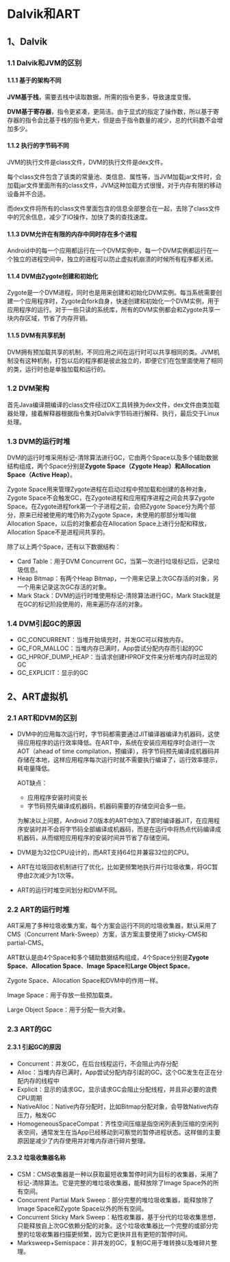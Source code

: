 # Dalvik和ART
## 1、Dalvik
### 1.1 Dalvik和JVM的区别
#### 1.1.1 基于的架构不同
**JVM基于栈**，需要去栈中读取数据，所需的指令更多，导致速度变慢。

**DVM基于寄存器**，指令更紧凑，更简洁。由于显式的指定了操作数，所以基于寄存器的指令会比基于栈的指令更大，但是由于指令数量的减少，总的代码数不会增加多少。
#### 1.1.2 执行的字节码不同
JVM的执行文件是class文件，DVM的执行文件是dex文件。

每个class文件包含了该类的常量池、类信息、属性等，当JVM加载jar文件时，会加载jar文件里面所有的class文件，JVM这种加载方式很慢，对于内存有限的移动设备并不合适。

而dex文件将所有的class文件里面包含的信息全部整合在一起，去除了class文件中的冗余信息，减少了IO操作，加快了类的查找速度。

#### 1.1.3 DVM允许在有限的内存中同时存在多个进程
Android中的每一个应用都运行在一个DVM实例中，每一个DVM实例都运行在一个独立的进程空间中，独立的进程可以防止虚拟机崩溃的时候所有程序都关闭。

#### 1.1.4 DVM由Zygote创建和初始化
Zygote是一个DVM进程，同时也是用来创建和初始化DVM实例。每当系统需要创建一个应用程序时，Zygote会fork自身，快速创建和初始化一个DVM实例，用于应用程序的运行。对于一些只读的系统库，所有的DVM实例都会和Zygote共享一块内存区域，节省了内存开销。

#### 1.1.5 DVM有共享机制
DVM拥有预加载共享的机制，不同应用之间在运行时可以共享相同的类。JVM机制没有这种机制，打包以后的程序都是彼此独立的，即便它们在包里面使用了相同的类，运行时也是单独加载和运行的。

### 1.2 DVM架构
首先Java编译期编译的class文件经过DX工具转换为dex文件，dex文件由类加载器处理，接着解释器根据指令集对Dalvik字节码进行解释、执行，最后交于Linux处理。

### 1.3 DVM的运行时堆
DVM的运行时堆采用标记-清除算法进行GC，它由两个Space以及多个辅助数据结构组成，两个Space分别是**Zygote Space（Zygote Heap）**和**Allocation Space（Active Heap）**。

Zygote Space用来管理Zygote进程在启动过程中预加载和创建的各种对象，Zygote Space不会触发GC，在Zygote进程和应用程序进程之间会共享Zygote Space。在Zygote进程fork第一个子进程之前，会把Zygote Space分为两个部分，原来已经被使用的堆仍称为Zygote Space，未使用的那部分堆叫做Allocation Space，以后的对象都会在Allocation Space上进行分配和释放，Allocation Space不是进程间共享的。

除了以上两个Space，还有以下数据结构：

- Card Table：用于DVM Concurrent GC，当第一次进行垃圾标记后，记录垃圾信息。
- Heap Bitmap：有两个Heap Bitmap，一个用来记录上次GC存活的对象，另一个用来记录这次GC存活的对象。
- Mark Stack：DVM的运行时堆使用标记-清除算法进行GC，Mark Stack就是在GC的标记阶段使用的，用来遍历存活的对象。

### 1.4 DVM引起GC的原因
- GC_CONCURRENT：当堆开始填充时，并发GC可以释放内存。
- GC_FOR_MALLOC：当堆内存已满时，App尝试分配内存而引起的GC
- GC_HPROF_DUMP_HEAP：当请求创建HPROF文件来分析堆内存时出现的GC
- GC_EXPLICIT：显示的GC

## 2、ART虚拟机
### 2.1 ART和DVM的区别
- DVM中的应用每次运行时，字节码都需要通过JIT编译器编译为机器码，这使得应用程序的运行效率降低。在ART中，系统在安装应用程序时会进行一次AOT（ahead of time compilation，预编译），将字节码预先编译成机器码并存储在本地，这样应用程序每次运行时就不需要执行编译了，运行效率提示，耗电量降低。

	AOT缺点：
	
	- 应用程序安装时间变长
	- 字节码预先编译成机器码，机器码需要的存储空间会多一些。

	为解决以上问题，Android 7.0版本的ART中加入了即时编译器JIT，在应用程序安装时并不会将字节码全部编译成机器码，而是在运行中将热点代码编译成机器码，从而缩短应用程序的安装时间并节省了存储空间。
	
- DVM是为32位CPU设计的，而ART支持64位并兼容32位的CPU。
- ART在垃圾回收机制进行了优化，比如更频繁地执行并行垃圾收集，将GC暂停由2次减少为1次等。
- ART的运行时堆空间划分和DVM不同。

### 2.2 ART的运行时堆
ART采用了多种垃圾收集方案，每个方案会运行不同的垃圾收集器，默认采用了CMS（Concurrent Mark-Sweep）方案，该方案主要使用了sticky-CMS和partial-CMS。

ART默认是由4个Space和多个辅助数据结构组成，4个Space分别是**Zygote Space**、**Allocation Space**、**Image Space**和**Large Object Space**。

Zygote Space、Allocation Space和DVM中的作用一样。

Image Space：用于存放一些预加载类。

Large Object Space：用于分配一些大对象。

### 2.3 ART的GC
#### 2.3.1 引起GC的原因
- Concurrent：并发GC，在后台线程运行，不会阻止内存分配
- Alloc：当堆内存已满时，App尝试分配内存引起的GC，这个GC发生在正在分配内存的线程中
- Explicit：显示的请求GC，显示请求GC会阻止分配线程，并且非必要的浪费CPU周期
- NativeAlloc：Native内存分配时，比如Bitmap分配对象，会导致Native内存压力，触发GC
- HomogeneousSpaceCompat：齐性空间压缩是指空闲列表到压缩的空闲列表空间，通常发生在当App已经移动到可察觉的暂停进程状态。这样做的主要原因是减少了内存使用并对堆内存进行碎片整理。

#### 2.3.2 垃圾收集器名称
- CSM：CMS收集器是一种以获取最短收集暂停时间为目标的收集器，采用了标记-清除算法。它是完整的堆垃圾收集器，能释放除了Image Space外的所有空间。
- Concurrent Partial Mark Sweep：部分完整的堆垃圾收集器，能释放除了Image Space和Zygote Space以外的所有空间。
- Concurrent Sticky Mark Sweep：粘性收集器，基于分代的垃圾收集思想，只能释放自上次GC依赖分配的对象。这个垃圾收集器比一个完整的或部分完整的垃圾收集器扫描更频繁，因为它更快并且有更短的暂停时间。
- Marksweep+Semispace：非并发的GC，复制GC用于堆转换以及堆碎片整理。